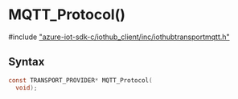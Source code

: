 # MQTT_Protocol()

\#include ["azure-iot-sdk-c/iothub_client/inc/iothubtransportmqtt.h"](../iot-c-ref-iothubtransportmqtt-h.md)  

## Syntax

```C
const TRANSPORT_PROVIDER* MQTT_Protocol(
  void);

```

